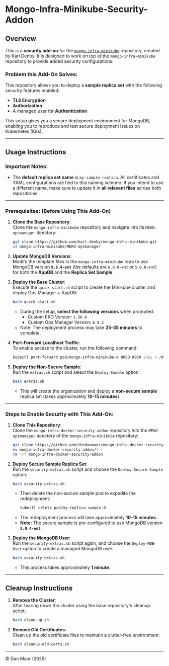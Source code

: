 # Mongo-Infra-Minikube-Security-Addon

## Overview

This is a **security add-on** for the [`mongo-infra-minikube`](https://github.com/karl-denby/mongo-infra-minikube) repository, created by Karl Denby. It is designed to work *on top of* the `mongo-infra-minikube` repository to provide added security configurations.

### Problem this Add-On Solves:

This repository allows you to deploy a **sample replica set** with the following security features enabled:
- **TLS Encryption**
- **Authorization**
- A managed user for **Authentication**

This setup gives you a secure deployment environment for MongoDB, enabling you to reproduce and test secure deployment issues on Kubernetes (K8s).

---

## Usage Instructions

### Important Notes:
- The **default replica set name** is `my-sample-replica`. All certificates and YAML configurations are tied to this naming scheme. If you intend to use a different name, make sure to update it in **all relevant files** across both repositories.

---

### Prerequisites: (Before Using This Add-On)

1. **Clone the Base Repository**:  
   Clone the `mongo-infra-minikube` repository and navigate into its `MEKO-opsmanager` directory:  
   ```bash
   git clone https://github.com/karl-denby/mongo-infra-minikube.git
   cd mongo-infra-minikube/MEKO-opsmanager
   ```

2. **Update MongoDB Versions**:  
   Modify the template files in the `mongo-infra-minikube` repo to use MongoDB version **`8.0.4-ent`** (the defaults are `6.0.0-ent` or `5.0.0-ent`) for both the **AppDB** and the **Replica Set Sample**.

3. **Deploy the Base Cluster**:  
   Execute the `quick-start.sh` script to create the Minikube cluster and deploy Ops Manager + AppDB:  
   ```bash
   bash quick-start.sh
   ```
   - During the setup, **select the following versions** when prompted:  
     - Custom EKO Version: `1.30.0`  
     - Custom Ops Manager Version: `8.0.2`  
   - Note: The deployment process may take **25-35 minutes** to complete.

4. **Port-Forward Localhost Traffic**:  
   To enable access to the cluster, run the following command:  
   ```bash
   kubectl port-forward pod/mongo-infra-minikube-0 8080:8080 2>&1 > /dev/null &
   ```

5. **Deploy the Non-Secure Sample**:  
   Run the `extras.sh` script and select the `Deploy-Sample` option:  
   ```bash
   bash extras.sh
   ```
   - This will create the organization and deploy a **non-secure sample** replica set (takes approximately **10-15 minutes**).

---

### Steps to Enable Security with This Add-On:

1. **Clone This Repository**:  
   Clone the `mongo-infra-docker-security-addon` repository *into the `MEKO-opsmanager` directory* of the `mongo-infra-minikube` repository:  
   ```bash
   git clone https://github.com/thedanmaor/mongo-infra-docker-security-addon.git
   mv mongo-infra-docker-security-addon/* .
   rm -rf mongo-infra-docker-security-addon
   ```

2. **Deploy Secure Sample Replica Set**:  
   Run the `security-extras.sh` script and choose the `Deploy-Secure-Sample` option:  
   ```bash
   bash security-extras.sh
   ```
   - Then delete the non-secure sample pod to expedite the redeployment:  
     ```bash
     kubectl delete pod/my-replica-sample-0
     ```
   - The redeployment process will take approximately **10-15 minutes**.  
   - **Note:** The secure sample is pre-configured to use MongoDB version **`8.0.4-ent`**.

3. **Deploy the MongoDB User**:  
   Run the `security-extras.sh` script again, and choose the `Deploy-MDB-User` option to create a managed MongoDB user:  
   ```bash
   bash security-extras.sh
   ```
   - This process takes approximately **1 minute**.

---

## Cleanup Instructions

1. **Remove the Cluster**:  
   After tearing down the cluster using the base repository's cleanup script:  
   ```bash
   bash clean-up.sh
   ```

2. **Remove Old Certificates**:  
   Clean up the old certificate files to maintain a clutter-free environment:  
   ```bash
   bash cleanup-old-certs.sh
   ```

---

© Dan Maor (2025)
